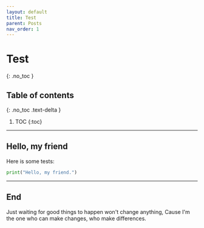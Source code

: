 ```yaml
---
layout: default
title: Test
parent: Posts
nav_order: 1
---
```


# Test
{: .no_toc }

## Table of contents
{: .no_toc .text-delta }

1. TOC
{:toc}

---

## Hello, my friend

Here is some tests:

```python
print("Hello, my friend.")
```

---

## End

Just waiting for good things to happen won't change anything, Cause I'm the one who can make changes, who make differences.

